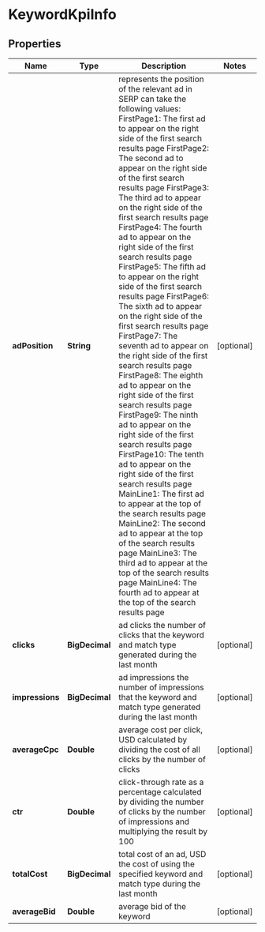 

# KeywordKpiInfo


## Properties

| Name | Type | Description | Notes |
|------------ | ------------- | ------------- | -------------|
|**adPosition** | **String** | represents the position of the relevant ad in SERP can take the following values: FirstPage1: The first ad to appear on the right side of the first search results page FirstPage2: The second ad to appear on the right side of the first search results page FirstPage3: The third ad to appear on the right side of the first search results page FirstPage4: The fourth ad to appear on the right side of the first search results page FirstPage5: The fifth ad to appear on the right side of the first search results page FirstPage6: The sixth ad to appear on the right side of the first search results page FirstPage7: The seventh ad to appear on the right side of the first search results page FirstPage8: The eighth ad to appear on the right side of the first search results page FirstPage9: The ninth ad to appear on the right side of the first search results page FirstPage10: The tenth ad to appear on the right side of the first search results page MainLine1: The first ad to appear at the top of the search results page MainLine2: The second ad to appear at the top of the search results page MainLine3: The third ad to appear at the top of the search results page MainLine4: The fourth ad to appear at the top of the search results page |  [optional] |
|**clicks** | **BigDecimal** | ad clicks the number of clicks that the keyword and match type generated during the last month |  [optional] |
|**impressions** | **BigDecimal** | ad impressions the number of impressions that the keyword and match type generated during the last month |  [optional] |
|**averageCpc** | **Double** | average cost per click, USD calculated by dividing the cost of all clicks by the number of clicks |  [optional] |
|**ctr** | **Double** | click-through rate as a percentage calculated by dividing the number of clicks by the number of impressions and multiplying the result by 100 |  [optional] |
|**totalCost** | **BigDecimal** | total cost of an ad, USD the cost of using the specified keyword and match type during the last month |  [optional] |
|**averageBid** | **Double** | average bid of the keyword |  [optional] |



